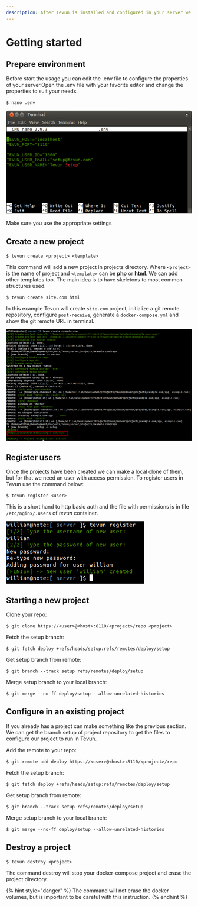 ```yaml
---
description: After Tevun is installed and configured in your server we can go ahead
---
```


# Getting started

## Prepare environment

Before start the usage you can edit the .env file to configure the properties of your server.Open the .env file with your favorite editor and change the properties to suit your needs.  

```
$ nano .env
```

![](.gitbook/assets/image%20%287%29.png)

Make sure you use the appropriate settings

## Create a new project

```text
$ tevun create <project> <template>
```

This command will add a new project in projects directory. Where `<project>` is the name of project and `<template>` can be **php** or **html**. We can add other templates too. The main idea is to have skeletons to most common structures used.

```text
$ tevun create site.com html
```

In this example Tevun will create `site.com` project, initialize a git remote repository, configure `post-receive`, generate a `docker-compose.yml` and show the git remote URL in terminal.

![](.gitbook/assets/image%20%282%29.png)

## Register users

Once the projects have been created we can make a local clone of them, but for that we need an user with access permission. To register users in Tevun use the command below:

```text
$ tevun register <user>
```

This is a short hand to http basic auth and the file with permissions is in file `/etc/nginx/.users` of _tevun_ container.

![](.gitbook/assets/image%20%285%29.png)

## Starting a new project

Clone your repo:

```text
$ git clone https://<user>@<host>:8110/<project>/repo <project>
```

Fetch the setup branch:

```text
$ git fetch deploy +refs/heads/setup:refs/remotes/deploy/setup
```

Get setup branch from remote:

```text
$ git branch --track setup refs/remotes/deploy/setup
```

Merge setup branch to your local branch:

```text
$ git merge --no-ff deploy/setup --allow-unrelated-histories
```

## **Configure in an existing project**

If you already has a project can make something like the previous section. We can get the branch setup of project repository to get the files to configure our project to run in Tevun.

Add the remote to your repo:

```text
$ git remote add deploy https://<user>@<host>:8110/<project>/repo
```

Fetch the setup branch:

```text
$ git fetch deploy +refs/heads/setup:refs/remotes/deploy/setup
```

Get setup branch from remote:

```text
$ git branch --track setup refs/remotes/deploy/setup
```

Merge setup branch to your local branch:

```text
$ git merge --no-ff deploy/setup --allow-unrelated-histories
```

## **Destroy a project**

```text
$ tevun destroy <project>
```

The command destroy will stop your docker-compose project and erase the project directory.

{% hint style="danger" %}
The command will not erase the docker volumes, but is important to be careful with this instruction.
{% endhint %}

